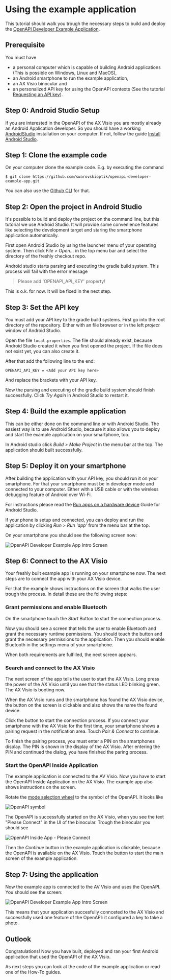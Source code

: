 # Using the example application

This tutorial should walk you trough the necessary steps to build and deploy
the
[OpenAPI Developer Example Application](https://github.com/swarovskioptik/openapi-developer-example-app).


## Prerequisite

You must have

* a personal computer which is capable of building Android
  applications (This is possible on Windows, Linux and MacOS),
* an Android smartphone to run the example application,
* an AX Visio binocular and
* an personalized API key for using the OpenAPI
  contexts (See the tutorial
  [Requesting an API key](../tut/requesting-an-api-key.md)).


## Step 0: Android Studio Setup

If you are interested in the OpenAPI of the AX Visio you are mostly already an
Android Application developer.  So you should have a working
[AndroidStudio](https://developer.android.com/studio) installation on your
computer.  If not, follow the guide
[Install Android Studio](https://developer.android.com/studio/install).


## Step 1: Clone the example code

On your computer clone the example code. E.g. by executing the command

    $ git clone https://github.com/swarovskioptik/openapi-developer-example-app.git

You can also use the [Github CLI](https://cli.github.com/) for that.


## Step 2: Open the project in Android Studio

It's possible to build and deploy the project on the command line, but this
tutorial we use Android Studio. It will provide some convenience features like
selecting the development target and staring the smartphone application
automatically.

First open Android Studio by using the launcher menu of your operating system.
Then click *File > Open…* in the top menu bar and select the directory of the
freshly checkout repo.

Android studio starts parsing and executing the gradle build system. This
process will fail with the error message

> Please add 'OPENAPI_API_KEY' property!

This is o.k. for now. It will be fixed in the next step.


## Step 3: Set the API key

You must add your API key to the gradle build systems. First go into the root
directory of the repository. Either with an file browser or in the left
*project* window of Android Studio.

Open the file `local.properties`. The file should already exist, because
Android Studio created it when you first opened the project.  If the file does
not exist yet, you can also create it.

After that add the following line to the end:

    OPENAPI_API_KEY = <Add your API key here>

And replace the brackets with your API key.

Now the parsing and executing of the gradle build system should finish
successfully.  Click *Try Again* in Android Studio to restart it.


## Step 4: Build the example application

This can be either done on the command line or with Android Studio. The easiest
way is to use Android Studio, because it also allows you to deploy and start
the example application on your smartphone, too.

In Android studio click *Build > Make Project* in the menu bar at the top.  The
application should built successfully.


## Step 5: Deploy it on your smartphone

After building the application with your API key, you should run it on your
smartphone.  For that your smartphone must be in developer mode and connected
to your computer. Either with a USB cable or with the wireless debugging
feature of Android over Wi-Fi.

For instructions please read the
[Run apps on a hardware device](https://developer.android.com/studio/run/device)
Guide for Android Studio.

If your phone is setup and connected, you can deploy and run the
application by clicking *Run > Run 'app'* from the menu bar at the top.

On your smartphone you should see the following screen now:

![OpenAPI Developer Example App Intro Screen](../img/openapi-developer-example-app-screen-intro.png)


## Step 6: Connect to the AX Visio

Your freshly built example app is running on your smartphone now. The next
steps are to connect the app with your AX Visio device.

For that the example shows instructions on the screen that walks the user
trough the process. In detail these are the following steps:

### Grant permissions and enable Bluetooth

On the smartphone touch the *Start* Button to start the connection process.

Now you should see a screen that tells the user to enable Bluetooth and grant
the necessary runtime permissions. You should touch the button and grant the
necessary permissions to the application. Then you should enable Bluetooth in
the settings menu of your smartphone.

When both requirements are fulfilled, the next screen appears.


### Search and connect to the AX Visio

The next screen of the app tells the user to start the AX Visio. Long press the
power of the AX Visio until you see that the status LED blinking green.  The AX
Visio is booting now.

When the AX Visio runs and the smartphone has found the AX Visio device, the
button on the screen is clickable and also shows the name the found device.

Click the button to start the connection process. If you connect your smartphone
with the AX Visio for the first time, your smartphone shows a pairing request
in the notification area.  Touch *Pair & Connect* to continue.

To finish the pairing process, you must enter a PIN on the smartphones display.
The PIN is shown in the display of the AX Visio. After entering the PIN and
continued the dialog, you have finished the paring process.


### Start the OpenAPI Inside Application

The example application is connected to the AV Visio. Now you have to start the
OpenAPI Inside Application on the AX Visio. The example app also shows
instructions on the screen.

Rotate the [mode selection wheel](../exp/ax-visio.md#mode-selection-wheel) to the
symbol of the OpenAPI. It looks like

![OpenAPI symbol](../img/openapi.svg)

The OpenAPI is successfully started on the AX Visio, when you see the text
"Please Connect" in the UI of the binocular. Trough the binocular you should
see

![OpenAPI Inside App - Please Connect](../img/openapi-inside-app-screen.png)


Then the *Continue* button in the example application is clickable, because the
OpenAPI is available on the AX Visio. Touch the button to start the main screen
of the example application.

## Step 7: Using the application

Now the example app is connected to the AV Visio and uses the OpenAPI.  You
should see the screen:

![OpenAPI Developer Example App Intro Screen](../img/openapi-developer-example-app-screen-main.png)

This means that your application succesfully connceted to the AX Visio and
successfully used one feature of the OpenAPI: it configured a key to take a
photo.


## Outlook

Congratulations! Now you have built, deployed and ran your first Android
application that used the OpenAPI of the AX Visio.

As next steps you can look at the code of the example application or read one
of the How-To guides.
